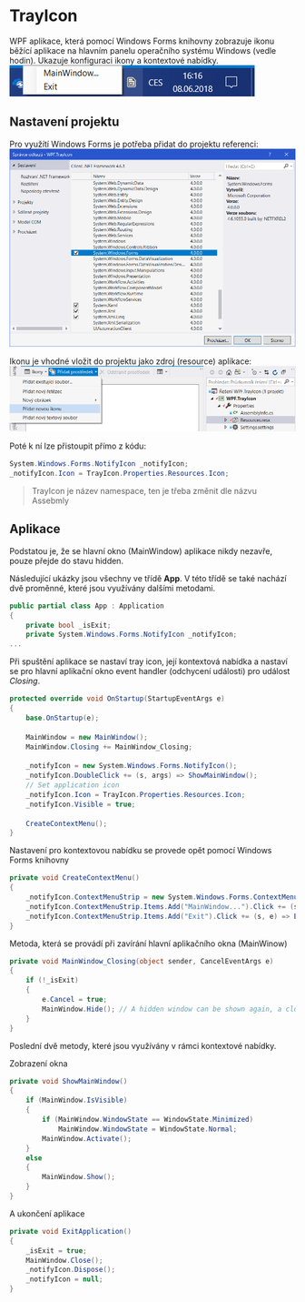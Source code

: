 ﻿# TrayIcon
WPF aplikace, která pomocí Windows Forms knihovny zobrazuje ikonu běžící aplikace na hlavním panelu operačního systému Windows (vedle hodin). Ukazuje konfiguraci ikony a kontextové nabídky.
![Result](Resources/Result.png)

## Nastavení projektu
Pro využítí Windows Forms je potřeba přidat do projektu referenci:
![Win Forms Reference](Resources/WinFormsReference.png)

Ikonu je vhodné vložit do projektu jako zdroj (resource) aplikace:
![Icon](Resources/Icon.png)

Poté k ní lze přistoupit přímo z kódu:
```csharp
System.Windows.Forms.NotifyIcon _notifyIcon;
_notifyIcon.Icon = TrayIcon.Properties.Resources.Icon;
```
> TrayIcon je název namespace, ten je třeba změnit dle názvu Assebmly

## Aplikace 
Podstatou je, že se hlavní okno (MainWindow) aplikace nikdy nezavře, pouze přejde do stavu hidden.

Následující ukázky jsou všechny ve třídě **App**. V této třídě se také nachází dvě proměnné, které jsou využívány dalšími metodami.
```csharp
public partial class App : Application
{
    private bool _isExit;
    private System.Windows.Forms.NotifyIcon _notifyIcon;
...
```

Při spuštění aplikace se nastaví tray icon, její kontextová nabídka a nastaví se pro hlavní aplikační okno event handler (odchycení události) pro událost _Closing_.


```csharp
protected override void OnStartup(StartupEventArgs e)
{
    base.OnStartup(e);
            
    MainWindow = new MainWindow();
    MainWindow.Closing += MainWindow_Closing;

    _notifyIcon = new System.Windows.Forms.NotifyIcon();
    _notifyIcon.DoubleClick += (s, args) => ShowMainWindow();
    // Set application icon
    _notifyIcon.Icon = TrayIcon.Properties.Resources.Icon;
    _notifyIcon.Visible = true;

    CreateContextMenu();
}
```
Nastavení pro kontextovou nabídku se provede opět pomocí Windows Forms knihovny
```csharp
private void CreateContextMenu()
{
    _notifyIcon.ContextMenuStrip = new System.Windows.Forms.ContextMenuStrip();
    _notifyIcon.ContextMenuStrip.Items.Add("MainWindow...").Click += (s, e) => ShowMainWindow();
    _notifyIcon.ContextMenuStrip.Items.Add("Exit").Click += (s, e) => ExitApplication();
}
```
Metoda, která se provádí při zavírání hlavní aplikačního okna (MainWinow)
```csharp
private void MainWindow_Closing(object sender, CancelEventArgs e)
{
    if (!_isExit)
    {
        e.Cancel = true;
        MainWindow.Hide(); // A hidden window can be shown again, a closed one not
    }
}
```
Poslední dvě metody, které jsou využívány v rámci kontextové nabídky.

Zobrazení okna
```csharp
private void ShowMainWindow()
{
    if (MainWindow.IsVisible)
    {
        if (MainWindow.WindowState == WindowState.Minimized)
            MainWindow.WindowState = WindowState.Normal;
        MainWindow.Activate();
    }
    else
    {
        MainWindow.Show();
    }
}
```
A ukončení aplikace
```csharp
private void ExitApplication()
{
    _isExit = true;
    MainWindow.Close();
    _notifyIcon.Dispose();
    _notifyIcon = null;
}
```